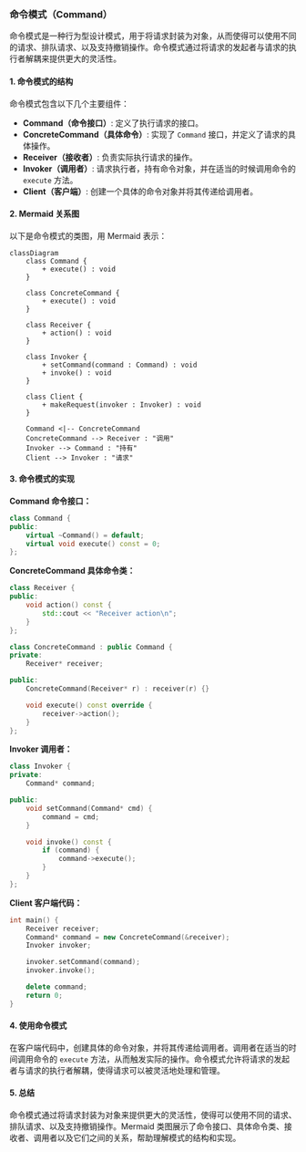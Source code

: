 ### 命令模式（Command）

命令模式是一种行为型设计模式，用于将请求封装为对象，从而使得可以使用不同的请求、排队请求、以及支持撤销操作。命令模式通过将请求的发起者与请求的执行者解耦来提供更大的灵活性。

#### 1. 命令模式的结构
命令模式包含以下几个主要组件：
- **Command（命令接口）**: 定义了执行请求的接口。
- **ConcreteCommand（具体命令）**: 实现了 `Command` 接口，并定义了请求的具体操作。
- **Receiver（接收者）**: 负责实际执行请求的操作。
- **Invoker（调用者）**: 请求执行者，持有命令对象，并在适当的时候调用命令的 `execute` 方法。
- **Client（客户端）**: 创建一个具体的命令对象并将其传递给调用者。

#### 2. Mermaid 关系图
以下是命令模式的类图，用 Mermaid 表示：

```mermaid
classDiagram
    class Command {
        + execute() : void
    }

    class ConcreteCommand {
        + execute() : void
    }

    class Receiver {
        + action() : void
    }

    class Invoker {
        + setCommand(command : Command) : void
        + invoke() : void
    }

    class Client {
        + makeRequest(invoker : Invoker) : void
    }

    Command <|-- ConcreteCommand
    ConcreteCommand --> Receiver : "调用"
    Invoker --> Command : "持有"
    Client --> Invoker : "请求"
```

#### 3. 命令模式的实现

**Command 命令接口：**
```cpp
class Command {
public:
    virtual ~Command() = default;
    virtual void execute() const = 0;
};
```

**ConcreteCommand 具体命令类：**
```cpp
class Receiver {
public:
    void action() const {
        std::cout << "Receiver action\n";
    }
};

class ConcreteCommand : public Command {
private:
    Receiver* receiver;

public:
    ConcreteCommand(Receiver* r) : receiver(r) {}

    void execute() const override {
        receiver->action();
    }
};
```

**Invoker 调用者：**
```cpp
class Invoker {
private:
    Command* command;

public:
    void setCommand(Command* cmd) {
        command = cmd;
    }

    void invoke() const {
        if (command) {
            command->execute();
        }
    }
};
```

**Client 客户端代码：**
```cpp
int main() {
    Receiver receiver;
    Command* command = new ConcreteCommand(&receiver);
    Invoker invoker;

    invoker.setCommand(command);
    invoker.invoke();

    delete command;
    return 0;
}
```

#### 4. 使用命令模式
在客户端代码中，创建具体的命令对象，并将其传递给调用者。调用者在适当的时间调用命令的 `execute` 方法，从而触发实际的操作。命令模式允许将请求的发起者与请求的执行者解耦，使得请求可以被灵活地处理和管理。

#### 5. 总结
命令模式通过将请求封装为对象来提供更大的灵活性，使得可以使用不同的请求、排队请求、以及支持撤销操作。Mermaid 类图展示了命令接口、具体命令类、接收者、调用者以及它们之间的关系，帮助理解模式的结构和实现。